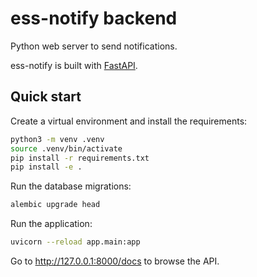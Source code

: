 # ess-notify backend

Python web server to send notifications.

ess-notify is built with [FastAPI].

## Quick start

Create a virtual environment and install the requirements:

```bash
python3 -m venv .venv
source .venv/bin/activate
pip install -r requirements.txt
pip install -e .
```

Run the database migrations:

```bash
alembic upgrade head
```

Run the application:

```bash
uvicorn --reload app.main:app
```

Go to <http://127.0.0.1:8000/docs> to browse the API.

[fastapi]: https://fastapi.tiangolo.com
